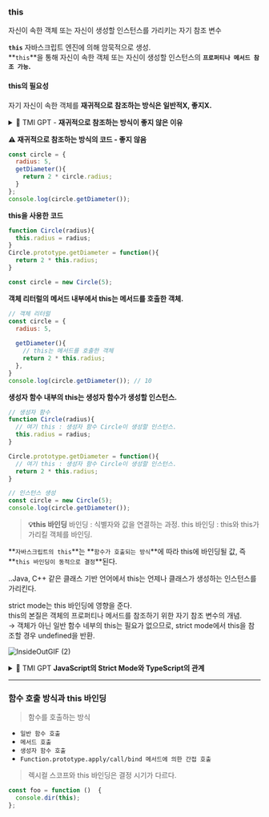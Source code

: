 ### this
자신이 속한 객체 또는 자신이 생성할 인스턴스를 가리키는 자기 참조 변수

**`this`**
자바스크립트 엔진에 의해 암묵적으로 생성.<br>
**`this`**을 통해 자신이 속한 객체 또는 자신이 생성할 인스턴스의 **`프로퍼티나 메서드 참조 가능`.**

#### this의 필요성
자기 자신이 속한 객체를 **재귀적으로 참조하는 방식은 일반적X, 좋지X.**
<details>
  <summary>🤖 TMI GPT - <b>재귀적으로 참조하는 방식이 좋지 않은 이유</b></summary>

### 유연성 부족
객체 이름을 직접 참조하면 그 메서드는 해당 객체에서만 동작하게 됩니다. 예를 들어, 객체 이름을 참조하면 다른 객체에 같은 메서드를 할당해도 원래 객체의 속성에 접근하게 됩니다.

### 유지보수성 문제
코드의 유지보수성이 떨어집니다. 만약 객체 이름을 변경해야 하는 상황이 발생한다면, 메서드 내부의 모든 객체 참조도 함께 수정해야 합니다. 이는 코드가 커질수록 관리가 어렵고 실수를 유발할 가능성이 높아집니다.

### 스코프 및 네임스페이스 문제
객체 이름을 직접 참조하면, 해당 이름이 전역 스코프에 있거나 다른 네임스페이스에 있는 변수와 충돌할 가능성이 생깁니다. 이는 의도하지 않은 버그를 일으킬 수 있습니다.

### this의 의도
자바스크립트의 `this`는 현재 메서드를 호출한 객체를 가리키도록 설계되었습니다. 이는 메서드가 객체 내에서 어떻게 호출되었는지에 따라 동적으로 결정됩니다. 이 메커니즘을 사용하면 메서드를 여러 객체에서 재사용할 수 있습니다. 반면에, 객체 이름을 직접 참조하면 이러한 동적 바인딩의 이점을 잃게 됩니다.

### 요약
자바스크립트에서 메서드 내부에서 자신이 속한 객체를 재귀적으로 참조하는 대신 `this`를 사용하는 것이 권장됩니다. 이는 코드의 유연성을 높이고, 유지보수를 쉽게 하며, 잠재적인 버그를 예방할 수 있기 때문입니다.
</details>


**⚠️ 재귀적으로 참조하는 방식의 코드 - 좋지 않음**
```js
const circle = {
  radius: 5,
  getDiameter(){
    return 2 * circle.radius;
  }
};
console.log(circle.getDiameter());
```

**this을 사용한 코드**
```js
function Circle(radius){
  this.radius = radius;
}
Circle.prototype.getDiameter = function(){
  return 2 * this.radius;
}

const circle = new Circle(5);
```


**객체 리터럴의 메서드 내부에서 this는 메서드를 호출한 객체.**
```js
// 객체 리터럴
const circle = {
  radius: 5,
  
  getDiameter(){
    // this는 메서드를 호출한 객체
    return 2 * this.radius;
  },
}
console.log(circle.getDiameter()); // 10
```

**생성자 함수 내부의 this는 생성자 함수가 생성할 인스턴스.**
```js
// 생성자 함수
function Circle(radius){
  // 여기 this : 생성자 함수 Circle이 생성할 인스턴스.
  this.radius = radius;
}

Circle.prototype.getDiameter = function(){
  // 여기 this : 생성자 함수 Circle이 생성할 인스턴스.
  return 2 * this.radius;
}

// 인스턴스 생성
const circle = new Circle(5);
console.log(circle.getDiameter());
```

> **💡this  바인딩**
바인딩 : 식별자와 값을 연결하는 과정.
this 바인딩 :  this와 this가 가리킬 객체를 바인딩.

**`자바스크립트의 this`**는 **`함수가 호출되는 방식`**에 따라 this에 바인딩될 값, 즉 **`this 바인딩이 동적으로 결정`**된다.

..Java, C++ 같은 클래스 기반 언어에서 this는 언제나 클래스가 생성하는 인스턴스를 가리킨다.

strict mode는 this 바인딩에 영향을 준다.<br>
this의 본질은 객체의 프로퍼티나 메서드를 참조하기 위한 자기 참조 변수의 개념.<br>
→ 객체가 아닌 일반 함수 네부의 this는 필요가 없으므로, strict mode에서 this을 참조할 경우 undefined을 반환.

![InsideOutGIF (2)](https://github.com/user-attachments/assets/506dd922-64e2-497d-8c0b-86ab9541c2c9)

<details>
  <summary>🤖 TMI GPT <b>JavaScript의 Strict Mode와 TypeScript의 관계</b></summary>

### JavaScript의 Strict Mode
- **Strict Mode**는 ECMAScript 5에서 도입된 기능으로, 코드에서 잠재적으로 문제가 될 수 있는 오류나 비정상적인 동작을 방지하기 위해 더 엄격한 규칙을 적용합니다.
- Strict Mode를 활성화하려면 코드의 최상단에 `"use strict";`라는 지시어를 추가합니다.
- **Strict Mode의 주요 특징:**
    - 암시적 전역 변수 생성 방지
    - `this`의 자동 전역 객체 바인딩 방지
    - `eval()` 사용 시 변수 및 함수 정의 제한
    - 중복된 매개변수 이름 사용 금지
    - 읽기 전용 속성 수정 시 오류 발생
    - `with` 문 사용 금지

### TypeScript
- **TypeScript**는 Microsoft에서 개발한 자바스크립트의 상위 언어로, 정적 타입 시스템을 추가하여 자바스크립트 코드의 품질과 유지보수성을 높입니다.
- TypeScript는 자바스크립트의 상위 집합이므로, 모든 자바스크립트 코드는 유효한 TypeScript 코드입니다.
- **TypeScript의 주요 특징:**
    - 정적 타입 검사
    - 인터페이스와 클래스
    - 고급 타입 기능 (제네릭, 유니언 타입, 인터섹션 타입 등)
    - 컴파일 타임 오류 체크
    - ECMAScript 표준에 맞추어 컴파일된 자바스크립트 코드 생성

### Strict Mode와 TypeScript의 관계
- **TypeScript는 기본적으로 Strict Mode를 사용합니다.**
    - TypeScript로 작성된 코드는 컴파일될 때, 자동으로 `"use strict";`가 포함된 자바스크립트 코드로 변환됩니다. 이는 TypeScript가 보다 안전한 코드 작성을 장려하기 때문입니다.
    - TypeScript는 자바스크립트보다 엄격한 타입 검사와 오류 검사를 제공하므로, strict mode와 유사한 목적을 가지고 있습니다. 그러나 TypeScript는 더 강력한 정적 타입 검사와 같은 기능을 통해 코드 안정성을 더욱 강화합니다.

- **TypeScript의 `strict` 컴파일 옵션:**
    - TypeScript의 `strict` 컴파일러 옵션은 TypeScript에서 더욱 엄격한 검사 규칙을 적용하도록 합니다.
    - 이 옵션을 활성화하면, `strictNullChecks`, `noImplicitAny`, `strictFunctionTypes` 등의 세부적인 검사 규칙이 자동으로 활성화됩니다.
    - 이러한 기능은 코드의 안전성을 강화하는 데 도움을 주며, 자바스크립트의 strict mode와 유사한 역할을 수행합니다.

### 요약
- JavaScript의 strict mode는 런타임에서 코드의 비정상적인 동작을 방지하기 위한 간단한 엄격 모드입니다.
- TypeScript는 정적 타입 시스템과 여러 코드 품질 검사를 제공하는 자바스크립트의 상위 언어로, TypeScript로 작성된 코드는 기본적으로 strict mode가 적용됩니다.
- 두 기능 모두 코드의 안전성과 예측 가능성을 높이는 데 기여하지만, TypeScript는 더욱 강력하고 세밀한 검사 기능을 제공합니다.
</details>


---

### 함수 호출 방식과 this 바인딩
> 함수를 호출하는 방식

- `일반 함수 호출`
- `메서드 호출`
- `생성자 함수 호출`
- `Function.prototype.apply/call/bind 메서드에 의한 간접 호출`


> 렉시컬 스코프와 this 바인딩은 결정 시기가 다르다.

```js
const foo = function ()  {
  console.dir(this);
};
```